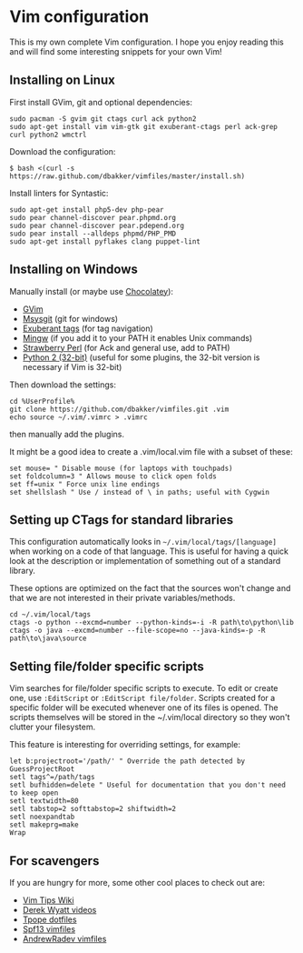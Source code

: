 # Vim configuration

This is my own complete Vim configuration. I hope you enjoy reading this and
will find some interesting snippets for your own Vim!

## Installing on Linux

First install GVim, git and optional dependencies:

    sudo pacman -S gvim git ctags curl ack python2
    sudo apt-get install vim vim-gtk git exuberant-ctags perl ack-grep curl python2 wmctrl

Download the configuration:

    $ bash <(curl -s https://raw.github.com/dbakker/vimfiles/master/install.sh)

Install linters for Syntastic:

    sudo apt-get install php5-dev php-pear 
    sudo pear channel-discover pear.phpmd.org
    sudo pear channel-discover pear.pdepend.org
    sudo pear install --alldeps phpmd/PHP_PMD
    sudo apt-get install pyflakes clang puppet-lint 

## Installing on Windows

Manually install (or maybe use [Chocolatey](http://chocolatey.org/)):

  * [GVim](http://guessurl.appspot.com/?q=download+gvim)
  * [Msysgit](http://guessurl.appspot.com/?q=download+msysgit) (git for windows)
  * [Exuberant tags](http://guessurl.appspot.com/?q=download+exuberant+tags) (for tag navigation)
  * [Mingw](http://guessurl.appspot.com/?q=download+mingw) (if you add it to your PATH it enables Unix commands)
  * [Strawberry Perl](http://strawberryperl.com/) (for Ack and general use, add to PATH)
  * [Python 2 (32-bit)](http://www.python.org/getit/) (useful for some plugins,
    the 32-bit version is necessary if Vim is 32-bit)

Then download the settings:

    cd %UserProfile%
    git clone https://github.com/dbakker/vimfiles.git .vim
    echo source ~/.vim/.vimrc > .vimrc

then manually add the plugins.

It might be a good idea to create a .vim/local.vim file with a subset of these:

    set mouse= " Disable mouse (for laptops with touchpads)
    set foldcolumn=3 " Allows mouse to click open folds
    set ff=unix " Force unix line endings
    set shellslash " Use / instead of \ in paths; useful with Cygwin

## Setting up CTags for standard libraries
This configuration automatically looks in `~/.vim/local/tags/[language]` when
working on a code of that language. This is useful for having a quick look
at the description or implementation of something out of a standard library.

These options are optimized on the fact that the sources won't change and that
we are not interested in their private variables/methods.

    cd ~/.vim/local/tags
    ctags -o python --excmd=number --python-kinds=-i -R path\to\python\lib
    ctags -o java --excmd=number --file-scope=no --java-kinds=-p -R path\to\java\source

## Setting file/folder specific scripts
Vim searches for file/folder specific scripts to execute. To edit or create one, use
`:EditScript` or `:EditScript file/folder`. Scripts created for a specific folder will
be executed whenever one of its files is opened. The scripts themselves will be
stored in the ~/.vim/local directory so they won't clutter your filesystem.

This feature is interesting for overriding settings, for example:

    let b:projectroot='/path/' " Override the path detected by GuessProjectRoot
    setl tags^=/path/tags
    setl bufhidden=delete " Useful for documentation that you don't need to keep open
    setl textwidth=80
    setl tabstop=2 softtabstop=2 shiftwidth=2
    setl noexpandtab
    setl makeprg=make
    Wrap

## For scavengers

If you are hungry for more, some other cool places to check out are:

  * [Vim Tips Wiki](http://vim.wikia.com/wiki/Vim_Tips_Wiki)
  * [Derek Wyatt videos](http://guessurl.appspot.com/?q=derek+wyatt+advanced+videos)
  * [Tpope dotfiles](https://github.com/tpope/tpope)
  * [Spf13 vimfiles](https://github.com/spf13/spf13-vim/)
  * [AndrewRadev vimfiles](https://github.com/AndrewRadev/Vimfiles)

